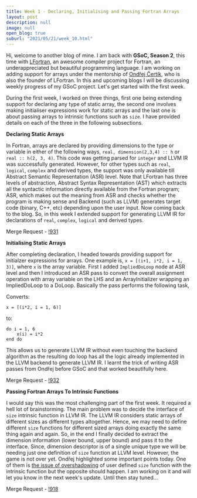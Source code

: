 ```yaml
---
title: Week 1 - Declaring, Initialising and Passing Fortran Arrays
layout: post
description: null
image: null
open_blog: true
suburl: "2021/05/21/week_10.html"
---
```


Hi, welcome to another blog of mine. I am back with **GSoC, Season 2**, this time with [LFortran](https://lfortran.org/), an awesome compiler project for Fortran, an underappreciated but beautiful programming language. I am working on adding support for arrays under the mentorship of [Ondřej Čertík](https://ondrejcertik.com/), who is also the founder of LFortran. In this and upcoming blogs I will be discussing weekly progress of my GSoC project. Let's get started with the first week.

During the first week, I worked on three things, first one being extending support for declaring any type of static array, the second one involves making initialiser expressions work for static arrays and the last one is about passing arrays to intrinsic functions such as `size`. I have provided details on each of the three in the following subsections.

**Declaring Static Arrays**

In Fortran, arrays are declared by providing dimensions to the type or variable in either of the following ways, `real, dimension(2,3,4) :: h` or `real :: h(2, 3, 4)`. This code was getting parsed for `integer` and LLVM IR was successfully generated. However, for other types such as `real`, `logical`, `complex` and derived types, the support was only available till Abstract Semantic Representation (ASR) level. Note that LFortran has three levels of abstraction, Abstract Syntax Representation (AST) which extracts all the syntactic information directly available from the Fortran program; ASR, which makes out the meaning from ASR and checks whether the program is making sense and Backend (such as LLVM) generates target code (binary, C++, etc) depending upon the user input. Now coming back to the blog. So, in this week I extended support for generating LLVM IR for declarations of `real`, `complex`, `logical` and derived types.

Merge Request - [!931](https://gitlab.com/lfortran/lfortran/-/merge_requests/931)

**Initialising Static Arrays**

After completing declaration, I headed towards providing support for initialzer expressions for arrays. One example is, `x = [(i+1, i*2, i = 1, 3)]`, where `x` is the array variable. First I added `ImpliedDoLoop` node at ASR level and then I introduced an ASR pass to convert the overall assignment operation with array variable on the LHS and an ArrayInitializer wrapping an ImpliedDoLoop to a DoLoop. Basically the pass performs the following task, 

Converts:
```
x = [(i*2, i = 1, 6)]
```

to:

```
do i = 1, 6
    x(i) = i*2
end do
```

This allows us to generate LLVM IR without even touching the backend algorithm as the resulting do loop has all the logic already implemented in the LLVM backend to generate LLVM IR. I learnt the trick of writing ASR passes from Ondřej before GSoC and that worked beautifully here.

Merge Request - [!932](https://gitlab.com/lfortran/lfortran/-/merge_requests/932)

**Passing Fortran Arrays To Intrinsic Functions**

I would say this was the most challenging part of the first week. It required a hell lot of brainstorming. The main problem was to decide the interface of `size` intrinsic function in LLVM IR. The LLVM IR considers static arrays of different sizes as different types altogether. Hence, we may need to define different `size` functions for different sized arrays doing exactly the same thing again and again. So, in the end I finally decided to extract the dimension information (lower bound, upper bound) and pass it to the interface. Since, dimension descriptor is of a single unique type we will be needing just one definition of `size` function at LLVM level. However, the game is not over yet. Ondřej highlighted some important points today. One of them is [the issue of overshadowing](https://gitlab.com/lfortran/lfortran/-/merge_requests/918#note_581268237) of user defined `size` function with the intrinsic function but the opposite should happen. I am working on it and will let you know in the next week's update. Until then stay tuned...

Merge Request - [!918](https://gitlab.com/lfortran/lfortran/-/merge_requests/918)